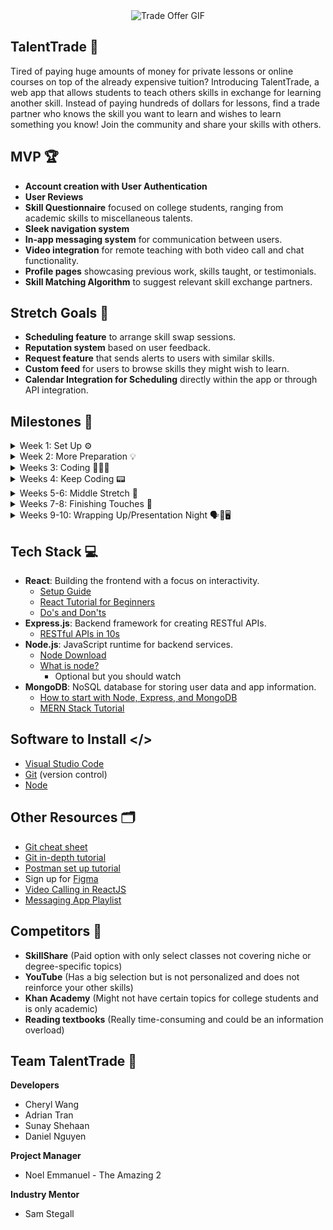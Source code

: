 <div align="center">
  <img src="https://media1.tenor.com/m/l1zSfOzSjIwAAAAC/trade-offer.gif" alt="Trade Offer GIF">
</div>

## TalentTrade 🤝

Tired of paying huge amounts of money for private lessons or online courses on top of the already expensive tuition? Introducing TalentTrade, a web app that allows students to teach others skills in exchange for learning another skill. Instead of paying hundreds of dollars for lessons, find a trade partner who knows the skill you want to learn and wishes to learn something you know! Join the community and share your skills with others.

## MVP 🏆

- **Account creation with User Authentication**
- **User Reviews** 
- **Skill Questionnaire** focused on college students, ranging from academic skills to miscellaneous talents.
- **Sleek navigation system** 
- **In-app messaging system** for communication between users.
- **Video integration** for remote teaching with both video call and chat functionality.
- **Profile pages** showcasing previous work, skills taught, or testimonials.
- **Skill Matching Algorithm** to suggest relevant skill exchange partners.

## Stretch Goals 💪

- **Scheduling feature** to arrange skill swap sessions.
- **Reputation system** based on user feedback.
- **Request feature** that sends alerts to users with similar skills.
- **Custom feed** for users to browse skills they might wish to learn.
- **Calendar Integration for Scheduling** directly within the app or through API integration.

## Milestones 🎯

<details>
  <summary>Week 1: Set Up ⚙️</summary>
  
  - Discuss team roles (frontend/backend) and finalize project/tech stack.
  - Set up communication channels and development environments.
  - Review GitHub basics:
    - Create branches.
  - Start designing in Figma.
  - Learn the basics of the tech stack (watch videos and code along).
<br></details>

<details>
  <summary>Week 2: More Preparation 💡</summary>
  
  - **Front End:**
    - Review and brainstorm UI/UX design ideas.
    - Complete the base Figma Design.
  - **Back End:**
    - Set up User Authentication and Database.
    - Work on video integration.
    - Design Database Schemas.
  - Collaborate on app functionality details.
  - Ensure everyone is aligned on the project vision and resolve any conflicts (e.g., handling users without a tradeable talent).
<br></details>

<details>
  <summary>Weeks 3: Coding 👨🏻‍💻</summary>
  
  - **Front End:**
    - Start developing frontend components.
    - Work on:
      - Login/Signup Page
      - Home Page
      - Profile Page
  - **Back End:**
    - Complete user data storage and retrieval in databases.
    - Develop talent trading recommendation algorithm.
<br></details>

<details>
  <summary>Weeks 4: Keep Coding 📟</summary>
  
  - **Front End:**
    - Work on:
      - Connections Page
      - Messaging
      - Video Calling
      - Implement Settings Page for user preferences.
  - **Back End:**
    - Implement in-app messaging system.
    - Integrate video sharing (explore APIs like WebRTC, Agora, or Twilio).
<br></details>

<details>
  <summary>Weeks 5-6: Middle Stretch 👾</summary>
  
  - **Front End:**
    - Finalize Login/Signup, Home, Profile, Messaging, Connections, and Settings pages.
    - Determine implementation for Video Calling.
  - **Back End:**
    - Finish talent trading algorithm.
    - Implement a basic rating system for evaluating traders.
<br></details>

<details>
  <summary>Weeks 7-8: Finishing Touches 👔</summary>
  
  - Finalize backend and frontend integration.
  - Plan and brainstorm for the presentation.
  - Work on stretch goals
  - Ensure connectivity between frontend and backend.
<br></details>

<details>
  <summary>Weeks 9-10: Wrapping Up/Presentation Night 🗣🎤🖥️</summary>
  
  - Complete any remaining stretch goals.
  - Prepare and practice the presentation.
  - Present to stakeholders.
<br></details>

## Tech Stack 💻

- **React**: Building the frontend with a focus on interactivity.
  - [Setup Guide](https://legacy.reactjs.org/tutorial/tutorial.html#setup-for-the-tutorial)
  - [React Tutorial for Beginners](https://youtu.be/SqcY0GlETPk?si=7m4sb_bs-ksPQLkv)
  - [Do's and Don'ts](https://www.youtube.com/watch?v=b0IZo2Aho9Y)
- **Express.js**: Backend framework for creating RESTful APIs.
  - [RESTful APIs in 10s](https://www.youtube.com/watch?v=-MTSQjw5DrM) 
- **Node.js**: JavaScript runtime for backend services.
  - [Node Download](https://nodejs.org/en/download/prebuilt-installer)
  - [What is node?](https://www.codecademy.com/article/what-is-node)
    - Optional but you should watch 
- **MongoDB**: NoSQL database for storing user data and app information.
  - [How to start with Node, Express, and MongoDB](https://www.youtube.com/watch?v=P5QbE9aRCLQ&list=PLaAoUJDWH9WrPXMOkqHHsPHxbhvRDqryM)
  - [MERN Stack Tutorial](https://www.youtube.com/watch?v=ExcRbA7fy_A&list=PL4cUxeGkcC9h77dJ-QJlwGlZlTd4ecZOA)

## Software to Install </>

-   [Visual Studio Code](https://code.visualstudio.com/)
-   [Git](https://git-scm.com/downloads) (version control)
-   [Node](https://nodejs.org/en/download/prebuilt-installer)

## Other Resources 🗂️

-   [Git cheat sheet](https://education.github.com/git-cheat-sheet-education.pdf)
-   [Git in-depth tutorial](https://youtu.be/RGOj5yH7evk)
-   [Postman set up tutorial](https://youtu.be/3eHJkcA8mTs)    
-   Sign up for [Figma](https://www.figma.com/signup)
-   [Video Calling in ReactJS](https://www.youtube.com/watch?v=ENakkm58Uyw)
-   [Messaging App Playlist](https://www.youtube.com/playlist?list=PL63c_Ws9ecIRZ6njHRi3cuCkNSfzqyLBn)

## Competitors 🤼

- **SkillShare** (Paid option with only select classes not covering niche or degree-specific topics)
- **YouTube** (Has a big selection but is not personalized and does not reinforce your other skills)
- **Khan Academy** (Might not have certain topics for college students and is only academic)
- **Reading textbooks** (Really time-consuming and could be an information overload)

## Team TalentTrade 🙌

**Developers**
- Cheryl Wang
- Adrian Tran
- Sunay Shehaan
- Daniel Nguyen

**Project Manager**
- Noel Emmanuel - The Amazing 2

**Industry Mentor**
- Sam Stegall

